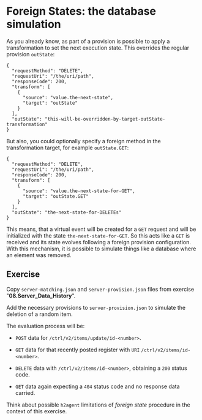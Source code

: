 # Foreign States: the database simulation

As you already know, as part of a provision is possible to apply a transformation to set the next execution state. This overrides the regular provision `outState`:

```
{
  "requestMethod": "DELETE",
  "requestUri": "/the/uri/path",
  "responseCode": 200,
  "transform": [
    {
      "source": "value.the-next-state",
      "target": "outState"
    }
  ],
  "outState": "this-will-be-overridden-by-target-outState-transformation"
}
```

But also, you could optionally specify a foreign method in the transformation target, for example `outState.GET`:

```
{
  "requestMethod": "DELETE",
  "requestUri": "/the/uri/path",
  "responseCode": 200,
  "transform": [
    {
      "source": "value.the-next-state-for-GET",
      "target": "outState.GET"
    }
  ],
  "outState": "the-next-state-for-DELETEs"
}
```

This means, that a virtual event will be created for a `GET` request and will be initialized with the state `the-next-state-for-GET`.
So this acts like a `GET` is received and its state evolves following a foreign provision configuration. With this mechanism, it is possible to simulate things like a database where an element was removed.

## Exercise

Copy `server-matching.json` and `server-provision.json` files from  exercise "**08.Server_Data_History**".

Add the necessary provisions to `server-provision.json` to simulate the deletion of a random item.

The evaluation process will be:

* `POST` data for `/ctrl/v2/items/update/id-<number>`.

* `GET` data for that recently posted register with `URI` `/ctrl/v2/items/id-<number>`.

* `DELETE` data with `/ctrl/v2/items/id-<number>`, obtaining a `200` status code.

* `GET` data again expecting a `404` status code and no response data carried.



Think about possible `h2agent` limitations of *foreign state* procedure in the context of this exercise.

